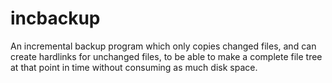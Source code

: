 # incbackup
An incremental backup program which only copies changed files, and can create hardlinks for unchanged files, to be able to make a complete file tree at that point in time without consuming as much disk space.
